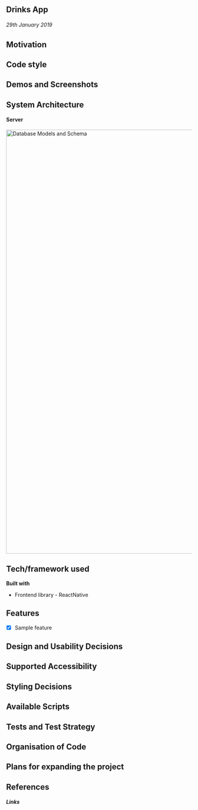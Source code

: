 ## Drinks App
###### 29th January 2019


## Motivation


## Code style

## Demos and Screenshots

## System Architecture

#### Server

<img width="1149" alt="Database Models and Schema" src="https://user-images.githubusercontent.com/39765499/52980628-fb133700-33d2-11e9-9c0d-763ddb896399.png">


## Tech/framework used

<b>Built with</b>

* Frontend library - ReactNative


## Features

- [x] Sample feature

## Design and Usability Decisions

## Supported Accessibility


## Styling Decisions


## Available Scripts

## Tests and Test Strategy


## Organisation of Code

## Plans for expanding the project

## References

##### Links


